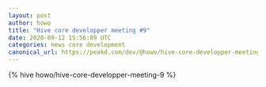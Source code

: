 ```yaml
---
layout: post
author: howo
title: "Hive core developper meeting #9"
date: 2020-09-12 15:56:09 UTC
categories: news core development
canonical_url: https://peakd.com/dev/@howo/hive-core-developper-meeting-9
---
```

{% hive howo/hive-core-developper-meeting-9 %}
